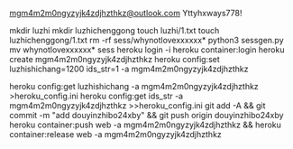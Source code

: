 mgm4m2m0ngyzyjk4zdjhzthkz@outlook.com
Yttyhxways778!

mkdir luzhi
mkdir luzhichenggong
touch luzhi/1.txt
touch luzhichenggong/1.txt
rm -rf sess/whynotlovexxxxxx*
python3 sessgen.py
mv whynotlovexxxxxx* sess
heroku login -i
heroku container:login
heroku create mgm4m2m0ngyzyjk4zdjhzthkz
heroku config:set luzhishichang=1200 ids_str=1 -a mgm4m2m0ngyzyjk4zdjhzthkz

heroku config:get luzhishichang -a mgm4m2m0ngyzyjk4zdjhzthkz >heroku_config.ini
heroku config:get ids_str -a mgm4m2m0ngyzyjk4zdjhzthkz >>heroku_config.ini
git add -A && git commit -m "add douyinzhibo24xby" && git push origin douyinzhibo24xby
heroku container:push web -a mgm4m2m0ngyzyjk4zdjhzthkz && heroku container:release web -a mgm4m2m0ngyzyjk4zdjhzthkz